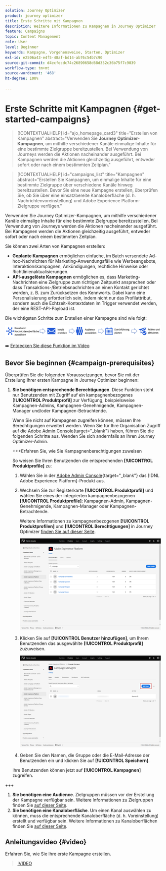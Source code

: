 ```yaml
---
solution: Journey Optimizer
product: journey optimizer
title: Erste Schritte mit Kampagnen
description: Weitere Informationen zu Kampagnen in Journey Optimizer
feature: Campaigns
topic: Content Management
role: User
level: Beginner
keywords: Kampagne, Vorgehensweise, Starten, Optimizer
exl-id: e2506a43-e4f5-48af-bd14-ab76c54b7c90
source-git-commit: d4ecfecdc74c26890658d68d352c36b75f7c9039
workflow-type: tm+mt
source-wordcount: '468'
ht-degree: 100%

---
```


# Erste Schritte mit Kampagnen {#get-started-campaigns}

>[!CONTEXTUALHELP]
>id="ajo_homepage_card3"
>title="Erstellen von Kampagnen"
>abstract="Verwenden Sie **Journey Optimizer-Kampagnen**, um mithilfe verschiedener Kanäle einmalige Inhalte für eine bestimmte Zielgruppe bereitzustellen. Bei Verwendung von Journeys werden die Aktionen nacheinander ausgeführt. Bei Kampagnen werden die Aktionen gleichzeitig ausgeführt, entweder sofort oder nach einem bestimmten Zeitplan."


>[!CONTEXTUALHELP]
>id="campaigns_list"
>title="Kampagnen"
>abstract="Erstellen Sie Kampagnen, um einmalige Inhalte für eine bestimmte Zielgruppe über verschiedene Kanäle hinweg bereitzustellen. Bevor Sie eine neue Kampagne erstellen, überprüfen Sie, ob Sie über eine einsatzbereite Kanaloberfläche (d. h. Nachrichtenvoreinstellung) und Adobe Experience Platform-Zielgruppe verfügen."

Verwenden Sie Journey Optimizer-Kampagnen, um mithilfe verschiedener Kanäle einmalige Inhalte für eine bestimmte Zielgruppe bereitzustellen. Bei Verwendung von Journeys werden die Aktionen nacheinander ausgeführt. Bei Kampagnen werden die Aktionen gleichzeitig ausgeführt, entweder sofort oder nach einem bestimmten Zeitplan.

Sie können zwei Arten von Kampagnen erstellen:

* **Geplante Kampagnen** ermöglichen einfache, im Batch versendete Ad-hoc-Nachrichten für Marketing-Anwendungsfälle wie Werbeangebote, Interaktionskampagnen, Ankündigungen, rechtliche Hinweise oder Richtlinienaktualisierungen.
* **API-ausgelöste Kampagnen** ermöglichen es, dass Marketing-Nachrichten eine Zielgruppe zum richtigen Zeitpunkt ansprechen oder dass Transaktions-/Betriebsnachrichten an einen Kontakt gerichtet werden, z. B. zum Zurücksetzen des Kennworts. Dabei kann eine Personalisierung erforderlich sein, indem nicht nur das Profilattribut, sondern auch die Echtzeit-Kontextdaten im Trigger verwendet werden, der eine REST-API-Payload ist.

Die wichtigsten Schritte zum Erstellen einer Kampagne sind wie folgt:

![](assets/create-campaign-process.png)

➡️ [Entdecken Sie diese Funktion im Video](#video)

## Bevor Sie beginnen {#campaign-prerequisites}

Überprüfen Sie die folgenden Voraussetzungen, bevor Sie mit der Erstellung Ihrer ersten Kampagne in Journey Optimizer beginnen:

1. **Sie benötigen entsprechende Berechtigungen**. Diese Funktion steht nur Benutzenden mit Zugriff auf ein kampagnenbezogenes **[!UICONTROL Produktprofil]** zur Verfügung, beispielsweise Kampagnen-Admins, Kampagnen-Genehmigende, Kampagnen-Manager und/oder Kampagnen-Betrachtende.

   Wenn Sie nicht auf Kampagnen zugreifen können, müssen Ihre Berechtigungen erweitert werden. Wenn Sie für Ihre Organisation Zugriff auf die [Adobe Admin Console](https://adminconsole.adobe.com/){target="_blank"} haben, führen Sie die folgenden Schritte aus. Wenden Sie sich andernfalls an Ihren Journey Optimizer-Admin.

   +++Erfahren Sie, wie Sie Kampagnenberechtigungen zuweisen

   So weisen Sie Ihren Benutzenden die entsprechenden **[!UICONTROL Produktprofile]** zu:

   1. Wählen Sie in der [Adobe Admin Console](https://adminconsole.adobe.com/){target="_blank"} das [!DNL Adobe Experience Platform]-Produkt aus.

   1. Wechseln Sie zur Registerkarte **[!UICONTROL Produktprofil]** und wählen Sie eines der integrierten kampagnenbezogenen **[!UICONTROL Produktprofile]**: Kampagnen-Admin, Kampagnen-Genehmigende, Kampagnen-Manager oder Kampagnen-Betrachtende.

      Weitere Informationen zu kampagnenbezogenen **[!UICONTROL Produktprofilen]** und **[!UICONTROL Berechtigungen]** in Journey Optimizer [finden Sie auf dieser Seite](../administration/ootb-product-profiles.md).

      ![](assets/do-not-localize/admin_1.png)

   1. Klicken Sie auf **[!UICONTROL Benutzer hinzufügen]**, um Ihrem Benutzenden das ausgewählte **[!UICONTROL Produktprofil]** zuzuweisen.

      ![](assets/do-not-localize/admin_2.png)

   1. Geben Sie den Namen, die Gruppe oder die E-Mail-Adresse der Benutzenden ein und klicken Sie auf **[!UICONTROL Speichern]**.

   Ihre Benutzenden können jetzt auf **[!UICONTROL Kampagnen]** zugreifen.

+++

1. **Sie benötigen eine Audience**. Zielgruppen müssen vor der Erstellung der Kampagne verfügbar sein. Weitere Informationen zu Zielgruppen finden Sie [auf dieser Seite](../audience/about-audiences.md).
1. **Sie benötigen eine Kanaloberfläche**. Um einen Kanal auswählen zu können, muss die entsprechende Kanaloberfläche (d. h. Voreinstellung) erstellt und verfügbar sein. Weitere Informationen zu Kanaloberflächen finden Sie [auf dieser Seite](../configuration/channel-surfaces.md).

## Anleitungsvideo {#video}

Erfahren Sie, wie Sie Ihre erste Kampagne erstellen.

>[!VIDEO](https://video.tv.adobe.com/v/346680?quality=12)
